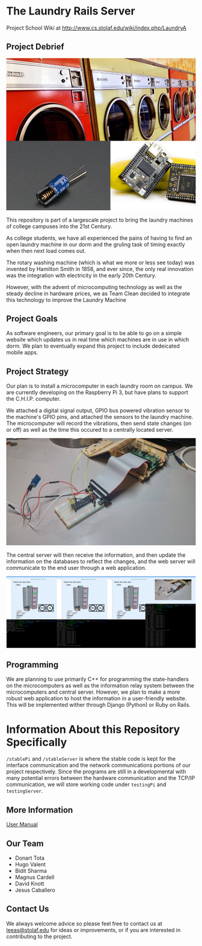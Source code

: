 # The Laundry Rails Server
Project School Wiki at <http://www.cs.stolaf.edu/wiki/index.php/LaundryA>

## Project Debrief
![LaundryMachines](images/LaundryMachines.jpg)

This repository is part of a largescale project to bring the laundry machines of college campuses into the 21st Century.

As college students, we have all experienced the pains of having to find an open laundry machine in our dorm and the gruling task of timing exactly when then next load comes out.

The rotary washing machine (which is what we more or less see today) was invented by Hamilton Smith in 1858, and ever since, the only real innovation was the integration with electricity in the early 20th Century.

However, with the advent of microcomputing technology as well as the steady decline in hardware prices, we as Team Clean decided to integrate this technology to improve the Laundry Machine

## Project Goals

As software engineers, our primary goal is to be able to go on a simple website which updates us in real time which machines are in use in which dorm. We plan to eventually expand this project to include dedeicated mobile apps.

## Project Strategy

Our plan is to install a microcomputer in each laundry room on campus. We are currently developing on the Raspberry Pi 3, but have plans to support the C.H.I.P. computer.

We attached a digital signal output, GPIO bus powered vibration sensor to the machine's GPIO pins, and  attached the sensors to the laundry machine. The microcomputer will record the vibrations, then send state changes (on or off) as well as the time this occured to a centrally located server.

![RPiSetup](images/RPiSetup.jpg)

The central server will then receive the information, and then update the information on the databases to reflect the changes, and the web server will communicate to the end user through a web application.

![InAction](images/InAction.png)

## Programming

We are planning to use primarily C++ for programming the state-handlers on the microcomputers as well as the information relay system between the microcomputers and central server. However, we plan to make a more robust web application to host the information in a user-friendly website. This will be implemented wither through Django (Python) or Ruby on Rails.


# Information About this Repository Specifically
`/stablePi` and `/stableServer` is where the stable code is kept for the interface communication and the network communications portions of our project respectively. Since the programs are still in a developmental with many potential errors between the hardware communication and the TCP/IP communication, we will store working code under `testingPi` and `testingServer`.


## More Information
[User Manual](./UserManual.md)



## Our Team
- Donart Tota
- Hugo Valent
- Bidit Sharma
- Magnus Cardell
- David Knott
- Jesus Caballero

## Contact Us

We always welcome advice so please feel free to contact us at leeas@stolaf.edu for ideas or improvements, or if you are interested in contributing to the project.
